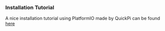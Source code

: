 ### Installation Tutorial

A nice installation tutorial using PlatformIO made by QuickPi can be found [here](https://youtu.be/n4MDRm2yAJg)